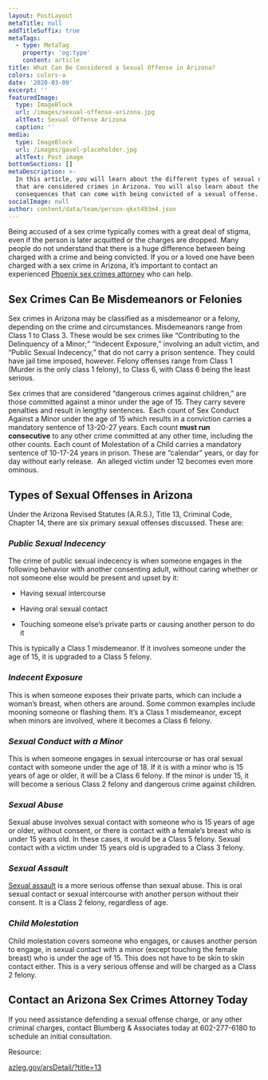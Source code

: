 ```yaml
---
layout: PostLayout
metaTitle: null
addTitleSuffix: true
metaTags:
  - type: MetaTag
    property: 'og:type'
    content: article
title: What Can Be Considered a Sexual Offense in Arizona?
colors: colors-a
date: '2020-03-09'
excerpt: ''
featuredImage:
  type: ImageBlock
  url: /images/sexual-offense-arizona.jpg
  altText: Sexual Offense Arizona
  caption: ''
media:
  type: ImageBlock
  url: /images/gavel-placeholder.jpg
  altText: Post image
bottomSections: []
metaDescription: >-
  In this article, you will learn about the different types of sexual offenses
  that are considered crimes in Arizona. You will also learn about the
  consequences that can come with being convicted of a sexual offense.
socialImage: null
author: content/data/team/person-qkxt493m4.json
---
```

Being accused of a sex crime typically comes with a great deal of stigma, even if the person is later acquitted or the charges are dropped. Many people do not understand that there is a huge difference between being charged with a crime and being convicted. If you or a loved one have been charged with a sex crime in Arizona, it’s important to contact an experienced [Phoenix sex crimes attorney](https://azblumberglaw.com/phoenix-criminal-attorney/sex-crimes/) who can help.

## **Sex Crimes Can Be Misdemeanors or Felonies**

Sex crimes in Arizona may be classified as a misdemeanor or a felony, depending on the crime and circumstances. Misdemeanors range from Class 1 to Class 3. These would be sex crimes like “Contributing to the Delinquency of a Minor;” “Indecent Exposure,” involving an adult victim, and “Public Sexual Indecency,” that do not carry a prison sentence. They could have jail time imposed, however. Felony offenses range from Class 1 (Murder is the only class 1 felony), to Class 6, with Class 6 being the least serious.

Sex crimes that are considered “dangerous crimes against children,” are those committed against a minor under the age of 15. They carry severe penalties and result in lengthy sentences.  Each count of Sex Conduct Against a Minor under the age of 15 which results in a conviction carries a mandatory sentence of 13-20-27 years. Each count **must run consecutive** to any other crime committed at any other time, including the other counts. Each count of Molestation of a Child carries a mandatory sentence of 10-17-24 years in prison. These are “calendar” years, or day for day without early release.  An alleged victim under 12 becomes even more ominous.

## **Types of Sexual Offenses in Arizona**

Under the Arizona Revised Statutes (A.R.S.), Title 13, Criminal Code, Chapter 14, there are six primary sexual offenses discussed. These are:

### *Public Sexual Indecency*

The crime of public sexual indecency is when someone engages in the following behavior with another consenting adult, without caring whether or not someone else would be present and upset by it:

*   Having sexual intercourse

*   Having oral sexual contact

*   Touching someone else’s private parts or causing another person to do it

This is typically a Class 1 misdemeanor. If it involves someone under the age of 15, it is upgraded to a Class 5 felony.

### *Indecent Exposure*

This is when someone exposes their private parts, which can include a woman’s breast, when others are around. Some common examples include mooning someone or flashing them. It’s a Class 1 misdemeanor, except when minors are involved, where it becomes a Class 6 felony.

### *Sexual Conduct with a Minor*

This is when someone engages in sexual intercourse or has oral sexual contact with someone under the age of 18. If it is with a minor who is 15 years of age or older, it will be a Class 6 felony. If the minor is under 15, it will become a serious Class 2 felony and dangerous crime against children.

### *Sexual Abuse*

Sexual abuse involves sexual contact with someone who is 15 years of age or older, without consent, or there is contact with a female’s breast who is under 15 years old. In these cases, it would be a Class 5 felony. Sexual contact with a victim under 15 years old is upgraded to a Class 3 felony.

### *Sexual Assault*

[Sexual assault](https://azblumberglaw.com/phoenix-criminal-attorney/sexual-assault/) is a more serious offense than sexual abuse. This is oral sexual contact or sexual intercourse with another person without their consent. It is a Class 2 felony, regardless of age.

### *Child Molestation*

Child molestation covers someone who engages, or causes another person to engage, in sexual contact with a minor (except touching the female breast) who is under the age of 15. This does not have to be skin to skin contact either. This is a very serious offense and will be charged as a Class 2 felony.

## **Contact an Arizona Sex Crimes Attorney Today**

If you need assistance defending a sexual offense charge, or any other criminal charges, contact Blumberg & Associates today at 602-277-6180 to schedule an initial consultation.

Resource:

[azleg.gov/arsDetail/?title=13](https://azleg.gov/arsDetail/?title=13)
